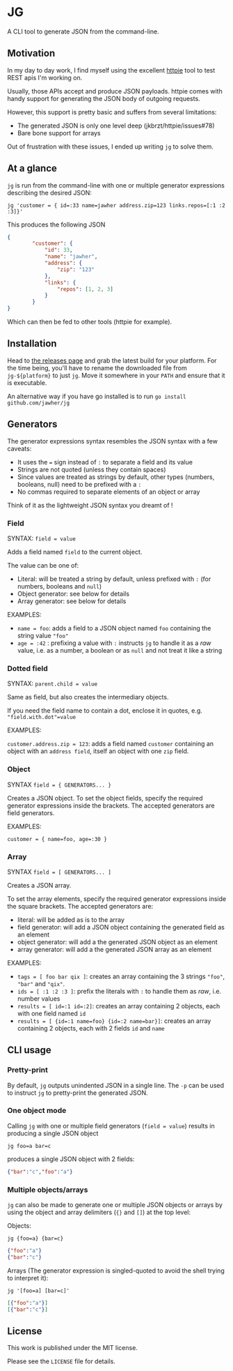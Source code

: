 # JG

A CLI tool to generate JSON from the command-line.

## Motivation

In my day to day work, I find myself using the excellent [httpie](https://github.com/jkbrzt/httpie) tool to test REST apis
I'm working on.

Usually, those APIs accept and produce JSON payloads.
httpie comes with handy support for generating the JSON body of outgoing requests.

However, this support is pretty basic and suffers from several limitations:

* The generated JSON is only one level deep (jkbrzt/httpie/issues#78)
* Bare bone support for arrays

Out of frustration with these issues, I ended up writing `jg` to solve them.

## At a glance

`jg` is run from the command-line with one or multiple generator expressions describing the desired JSON:
  
```
jg 'customer = { id=:33 name=jawher address.zip=123 links.repos=[:1 :2 :3]}'
```

This produces the following JSON

```json
{
       	"customer": {
       		"id": 33,
       		"name": "jawher",
       		"address": {
       			"zip": "123"
       		},
       		"links": {
       			"repos": [1, 2, 3]
       		}
       	}
}
```

Which can then be fed to other tools (httpie for example).

## Installation

Head to [the releases page](https://github.com/jawher/jg/releases/latest) and grab the latest build for your platform.
For the time being, you'll have to rename the downloaded file from `jg-${platform}` to just `jg`.
Move it somewhere in your `PATH` and ensure that it is executable.

An alternative way if you have go installed is to run `go install github.com/jawher/jg`

## Generators

The generator expressions syntax resembles the JSON syntax with a few caveats:

* It uses the `=` sign instead of `:` to separate a field and its value
* Strings are not quoted (unless they contain spaces)
* Since values are treated as strings by default, other types (numbers, booleans, null) need to be prefixed with a `:`
* No commas required to separate elements of an object or array

Think of it as the lightweight JSON syntax you dreamt of !

### Field

SYNTAX: `field = value`

Adds a field named `field` to the current object.

The value can be one of:
* Literal: will be treated a string by default, unless prefixed with `:` (for numbers, booleans and `null`)
* Object generator: see below for details
* Array generator: see below for details

EXAMPLES: 

* `name = foo`: adds a field to a JSON object named `foo` containing the string value `"foo"`
* `age = :42` : prefixing a value with `:` instructs `jg` to handle it as a *raw* value, i.e. as a number, a boolean or as `null` and not treat it like a string
  
### Dotted field

SYNTAX: `parent.child = value`

Same as field, but also creates the intermediary objects.

If you need the field name to contain a dot, enclose it in quotes, e.g. `"field.with.dot"=value`

EXAMPLES:

`customer.address.zip = 123`: adds a field named `customer` containing an object with an `address field`, itself an object with one `zip` field.
 

### Object

SYNTAX `field = { GENERATORS... }`

Creates a JSON object.
To set the object fields, specify the required generator expressions inside the brackets.
The accepted generators are field generators.

EXAMPLES:

`customer = { name=foo, age=:30 }`


### Array

SYNTAX `field = [ GENERATORS... ]`

Creates a JSON array.

To set the array elements, specify the required generator expressions inside the square brackets.
The accepted generators are:

* literal: will be added as is to the array
* field generator: will add a JSON object containing the generated field as an element
* object generator: will add a the generated JSON object as an element
* array generator: will add a the generated JSON array as an element

EXAMPLES:

* `tags = [ foo bar qix ]`: creates an array containing the 3 strings `"foo"`, `"bar"` and `"qix"`.
* `ids = [ :1 :2 :3 ]`: prefix the literals with `:` to handle them as *raw*, i.e. number values
* `results = [ id=:1 id=:2]`: creates an array containing 2 objects, each with one field named `id`
* `results = [ {id=:1 name=foo} {id=:2 name=bar}]`: creates an array containing 2 objects, each with 2 fields `id` and `name`

## CLI usage

### Pretty-print

By default, `jg` outputs unindented JSON in a single line.
The `-p` can be used to instruct `jg` to pretty-print the generated JSON.

### One object mode
Calling `jg` with one or multiple field generators (`field = value`) results in producing a single JSON object

```
jg foo=a bar=c
```

produces a single JSON object with 2 fields:
 
```json
{"bar":"c","foo":"a"}
```

### Multiple objects/arrays
`jg` can also be made to generate one or multiple JSON objects or arrays by using the object and array delimiters (`{}` and `[]`)
at the top level:

Objects:
```
jg {foo=a} {bar=c}
```

```json
{"foo":"a"}
{"bar":"c"}
```

Arrays (The generator expression is singled-quoted to avoid the shell trying to interpret it):
```
jg '[foo=a] [bar=c]'
```

```json
[{"foo":"a"}]
[{"bar":"c"}]
```

## License

This work is published under the MIT license.

Please see the `LICENSE` file for details.